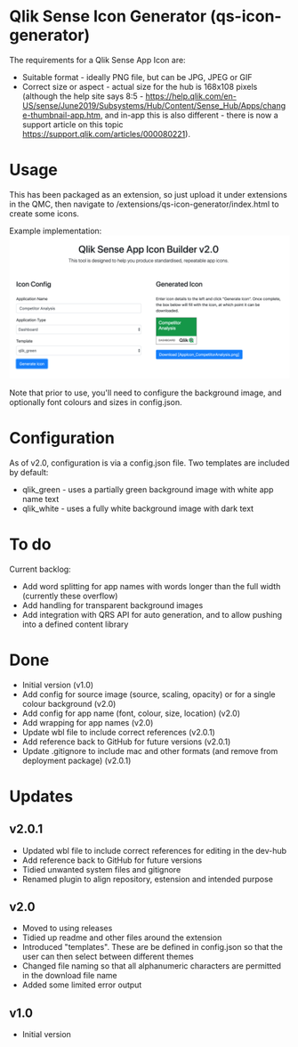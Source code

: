 # Qlik Sense Icon Generator (qs-icon-generator)

The requirements for a Qlik Sense App Icon are:
- Suitable format - ideally PNG file, but can be JPG, JPEG or GIF
- Correct size or aspect - actual size for the hub is 168x108 pixels (although the help site says 8:5 - https://help.qlik.com/en-US/sense/June2019/Subsystems/Hub/Content/Sense_Hub/Apps/change-thumbnail-app.htm, and in-app this is also different - there is now a support article on this topic https://support.qlik.com/articles/000080221).

# Usage

This has been packaged as an extension, so just upload it under extensions in the QMC, then navigate to /extensions/qs-icon-generator/index.html to create some icons.

Example implementation:
![Default configuration, with a green logo generated](screenshot.png)

Note that prior to use, you'll need to configure the background image, and optionally font colours and sizes in config.json.

# Configuration

As of v2.0, configuration is via a config.json file. Two templates are included by default:
* qlik_green - uses a partially green background image with white app name text
* qlik_white - uses a fully white background image with dark text

# To do

Current backlog:
* Add word splitting for app names with words longer than the full width (currently these overflow)
* Add handling for transparent background images
* Add integration with QRS API for auto generation, and to allow pushing into a defined content library

# Done

* Initial version (v1.0)
* Add config for source image (source, scaling, opacity) or for a single colour background (v2.0)
* Add config for app name (font, colour, size, location) (v2.0)
* Add wrapping for app names (v2.0)
* Update wbl file to include correct references (v2.0.1)
* Add reference back to GitHub for future versions (v2.0.1)
* Update .gitignore to include mac and other formats (and remove from deployment package) (v2.0.1)

# Updates

## v2.0.1

* Updated wbl file to include correct references for editing in the dev-hub
* Add reference back to GitHub for future versions
* Tidied unwanted system files and gitignore
* Renamed plugin to align repository, estension and intended purpose

## v2.0

* Moved to using releases
* Tidied up readme and other files around the extension
* Introduced "templates". These are be defined in config.json so that the user can then select between different themes
* Changed file naming so that all alphanumeric characters are permitted in the download file name
* Added some limited error output

## v1.0

* Initial version
